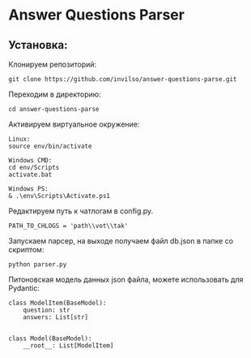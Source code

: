 # Answer Questions Parser
## Установка:
Клонируем репозиторий:
```
git clone https://github.com/invilso/answer-questions-parse.git
```
Переходим в директорию:
```
cd answer-questions-parse
```
Активируем виртуальное окружение:
```
Linux:
source env/bin/activate 

Windows CMD:
cd env/Scripts
activate.bat

Windows PS:
& .\env\Scripts\Activate.ps1
```
Редактируем путь к чатлогам в config.py.
```
PATH_TO_CHLOGS = 'path\\vot\\tak'
```
Запускаем парсер, на выходе получаем файл db.json в папке со скриптом:
```
python parser.py
```

Питоновская модель данных json файла, можете использовать для Pydantic:
```
class ModelItem(BaseModel):
    question: str
    answers: List[str]


class Model(BaseModel):
    __root__: List[ModelItem]
```
